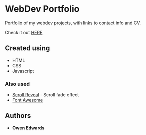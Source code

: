 # WebDev Portfolio

Portfolio of my webdev projects, with links to contact info and CV.

Check it out [HERE](https://quibbly.github.io/)

## Created using
   * HTML
   * CSS
   * Javascript

### Also used 
   * [Scroll Reveal](https://scrollrevealjs.org/) - Scroll fade effect
   * [Font Awesome](https://fontawesome.com/) 

## Authors

* **Owen Edwards**
